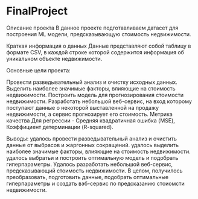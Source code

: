 # FinalProject
Описание проекта
В данное проекте подготавливаем датасет для построения ML модели, предсказывающую стоимость недвижимости.

Краткая информация о данных
Данные представляют собой таблицу в формате CSV, в каждой строке которой содержится информация об уникальном объекте недвижимости.

Основные цели проекта:

Провести разведывательный анализ и очистку исходных данных.
Выделить наиболее значимые факторы, влияющие на стоимость недвижимости.
Построить модель для прогнозирования стоимости недвижимости.
Разработать небольшой веб-сервис, на вход которому поступают данные о некоторой выставленной на продажу недвижимости, а сервис прогнозирует его стоимость.
Метрика качества
Для регрессии - Средняя квадратичная ошибка (MSE), Коэффициент детерминации (R-squared).

Выводы:
удалось провести разведывательный анализ и очистить данные от выбрасов и жаргонных сокращений.
удалось выделить наиболее значимые факторы, влияющие на стоимость недвижимости.
удалось выбратьи и построить оптимальную модель и подобрать гиперпараметры. 
Удалось разработать небольшой веб-сервис, предсказывающий стоимость недвижимости.
В целом, получилось преобразовать, подготовить данные, подобрать оптимальные гиперпараметры и создать вэб-сервис по предсказанию стоиомсти недвижимости.
